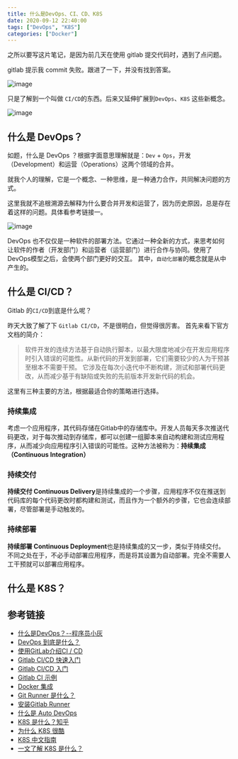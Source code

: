 ```yaml
---
title: 什么是DevOps、CI、CD、K8S
date: 2020-09-12 22:40:00
tags: ["DevOps", "K8S"]
categories: ["Docker"]
---
```


之所以要写这片笔记，是因为前几天在使用 gitlab 提交代码时，遇到了点问题。

gitlab 提示我 commit 失败。跟进了一下，并没有找到答案。

![image](https://note.youdao.com/yws/res/77963/7FE5E992EF4342039DD24A95068C11F5)

只是了解到一个叫做 `CI/CD`的东西。后来又延伸扩展到`DevOps`、`K8S` 这些新概念。

![image](https://note.youdao.com/yws/res/77952/98C84A2F89DC42378E046A896A815AC1)

## 什么是 DevOps？
如题，什么是 DevOps ？根据字面意思理解就是：`Dev` + `Ops`，开发（Development）和运营（Operations）这两个领域的合并。

就我个人的理解，它是一个概念、一种思维，是一种通力合作，共同解决问题的方式。

这里我就不追根溯源去解释为什么要合并开发和运营了，因为历史原因，总是存在着这样的问题。具体看参考链接一。

![image](https://note.youdao.com/yws/res/78012/F4EE3FB3314241BC886F8D1CE425922E)

DevOps 也不仅仅是一种软件的部署方法。它通过一种全新的方式，来思考如何让软件的作者（开发部门）和运营者（运营部门）进行合作与协同。使用了DevOps模型之后，会使两个部门更好的交互。
其中，`自动化部署`的概念就是从中产生的。

## 什么是 CI/CD？
Gitlab 的`CI/CD`到底是什么呢？

昨天大致了解了下 `Gitlab CI/CD`，不是很明白，但觉得很厉害。
首先来看下官方文档的简介：
> 软件开发的连续方法基于自动执行脚本，以最大限度地减少在开发应用程序时引入错误的可能性。从新代码的开发到部署，它们需要较少的人为干预甚至根本不需要干预。
它涉及在每次小迭代中不断构建，测试和部署代码更改，从而减少基于有缺陷或失败的先前版本开发新代码的机会。

这里有三种主要的方法，根据最适合你的策略进行选择。

### 持续集成
考虑一个应用程序，其代码存储在Gitlab中的存储库中。开发人员每天多次推送代码更改，对于每次推动到存储库，都可以创建一组脚本来自动构建和测试应用程序，从而减少向应用程序引入错误的可能性。这种方法被称为：**持续集成（Continuous Integration）**

### 持续交付
**持续交付 Continuous Delivery**是持续集成的一个步骤，应用程序不仅在推送到代码库的每个代码更改时都构建和测试，而且作为一个额外的步骤，它也会连续部署，尽管部署是手动触发的。

### 持续部署
**持续部署 Continuous Deployment**也是持续集成的又一步，类似于持续交付。不同之处在于，不必手动部署应用程序，而是将其设置为自动部署。完全不需要人工干预就可以部署应用程序。

## 什么是 K8S？

## 参考链接
* [什么是DevOps？--程序员小灰](https://blog.csdn.net/bjweimengshu/article/details/79031552)
* [DevOps 到底是什么？](https://www.cnblogs.com/servicehot/p/6510199.html)
* [使用GitLab介绍CI / CD](https://docs.gitlab.com/ee/ci/introduction/index.html)
* [Gitlab CI/CD 快速入门](http://www.ttlsa.com/auto/gitlab-cicd-quick-start/)
* [Gitlab CI/CD 入门](https://docs.gitlab.com/ee/ci/quick_start/README.html)
* [Gitlab CI 示例](https://docs.gitlab.com/ee/ci/README.html)
* [Docker 集成](https://docs.gitlab.com/ee/ci/docker/README.html)
* [Git Runner 是什么？](https://docs.gitlab.com/runner/)
* [安装Gitlab Runner](https://docs.gitlab.com/runner/install/)
* [什么是 Auto DevOps](https://docs.gitlab.com/ee/topics/autodevops/index.html)
* [K8S 是什么？知乎](https://zhuanlan.zhihu.com/p/29232090)
* [为什么 K8S 很酷](https://zhuanlan.zhihu.com/p/33640916)
* [K8S 中文指南](https://github.com/rootsongjc/kubernetes-handbook)
* [一文了解 K8S 是什么？](https://zhuanlan.zhihu.com/p/28810342)
